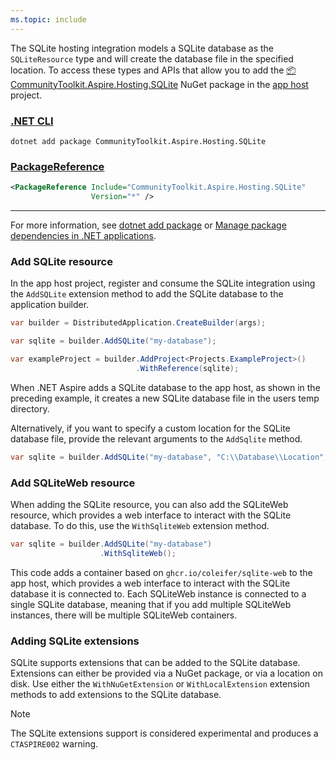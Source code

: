 ```yaml
---
ms.topic: include
---
```


The SQLite hosting integration models a SQLite database as the `SQLiteResource` type and will create the database file in the specified location. To access these types and APIs that allow you to add the [📦 CommunityToolkit.Aspire.Hosting.SQLite](https://nuget.org/packages/CommunityToolkit.Aspire.Hosting.SQLite) NuGet package in the [app host](xref:dotnet/aspire/app-host) project.

### [.NET CLI](#tab/dotnet-cli)

```dotnetcli
dotnet add package CommunityToolkit.Aspire.Hosting.SQLite
```

### [PackageReference](#tab/package-reference)

```xml
<PackageReference Include="CommunityToolkit.Aspire.Hosting.SQLite"
                  Version="*" />
```

---

For more information, see [dotnet add package](/dotnet/core/tools/dotnet-add-package) or [Manage package dependencies in .NET applications](/dotnet/core/tools/dependencies).

### Add SQLite resource

In the app host project, register and consume the SQLite integration using the `AddSQLite` extension method to add the SQLite database to the application builder.

```csharp
var builder = DistributedApplication.CreateBuilder(args);

var sqlite = builder.AddSQLite("my-database");

var exampleProject = builder.AddProject<Projects.ExampleProject>()
                            .WithReference(sqlite);
```

When .NET Aspire adds a SQLite database to the app host, as shown in the preceding example, it creates a new SQLite database file in the users temp directory.

Alternatively, if you want to specify a custom location for the SQLite database file, provide the relevant arguments to the `AddSqlite` method.

```csharp
var sqlite = builder.AddSQLite("my-database", "C:\\Database\\Location", "my-database.db");
```

### Add SQLiteWeb resource

When adding the SQLite resource, you can also add the SQLiteWeb resource, which provides a web interface to interact with the SQLite database. To do this, use the `WithSqliteWeb` extension method.

```csharp
var sqlite = builder.AddSQLite("my-database")
                    .WithSqliteWeb();
```

This code adds a container based on  `ghcr.io/coleifer/sqlite-web` to the app host, which provides a web interface to interact with the SQLite database it is connected to. Each SQLiteWeb instance is connected to a single SQLite database, meaning that if you add multiple SQLiteWeb instances, there will be multiple SQLiteWeb containers.

### Adding SQLite extensions

SQLite supports extensions that can be added to the SQLite database. Extensions can either be provided via a NuGet package, or via a location on disk. Use either the `WithNuGetExtension` or `WithLocalExtension` extension methods to add extensions to the SQLite database.

> [!NOTE]
> The SQLite extensions support is considered experimental and produces a `CTASPIRE002` warning.

